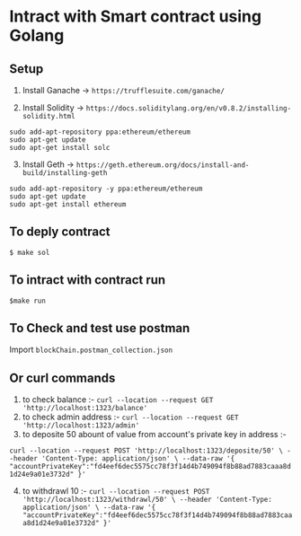 # Intract with Smart contract using Golang

## Setup
1. Install Ganache -> `https://trufflesuite.com/ganache/`

2. Install  Solidity -> `https://docs.soliditylang.org/en/v0.8.2/installing-solidity.html`
```
sudo add-apt-repository ppa:ethereum/ethereum
sudo apt-get update
sudo apt-get install solc
```

3. Install  Geth -> `https://geth.ethereum.org/docs/install-and-build/installing-geth`
```
sudo add-apt-repository -y ppa:ethereum/ethereum
sudo apt-get update
sudo apt-get install ethereum
```

## To deply contract 
```
$ make sol
```

## To intract with contract run 
```
$make run
```

## To Check and test use postman 
Import `blockChain.postman_collection.json` 
 
## Or curl commands

1. to check balance :- `curl --location --request GET 'http://localhost:1323/balance'`
2. to check admin address :- `curl --location --request GET 'http://localhost:1323/admin'`
3. to deposite 50 abount of value from account's private key in address :- 

`curl --location --request POST 'http://localhost:1323/deposite/50' \
--header 'Content-Type: application/json' \
--data-raw '{
    "accountPrivateKey":"fd4eef6dec5575cc78f3f14d4b749094f8b88ad7883caaa8d1d24e9a01e3732d"
}'`

4. to withdrawl 10 :- 
`curl --location --request POST 'http://localhost:1323/withdrawl/50' \
--header 'Content-Type: application/json' \
--data-raw '{
    "accountPrivateKey":"fd4eef6dec5575cc78f3f14d4b749094f8b88ad7883caaa8d1d24e9a01e3732d"
}'`
